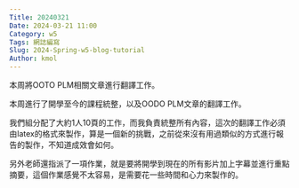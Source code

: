 ```yaml
---
Title: 20240321
Date: 2024-03-21 11:00
Category: w5
Tags: 網誌編寫
Slug: 2024-Spring-w5-blog-tutorial
Author: kmol
---
```


本周將OOTO PLM相關文章進行翻譯工作。

<!-- PELICAN_END_SUMMARY -->
  本周進行了開學至今的課程統整，以及OODO PLM文章的翻譯工作。
  
我們組分配了大約1人10頁的工作，而我負責統整所有內容，這次的翻譯工作必須由latex的格式來製作，算是一個新的挑戰，之前從來沒有用過類似的方式進行報告的製作，不知道成效會如何。

另外老師還指派了一項作業，就是要將開學到現在的所有影片加上字幕並進行重點摘要，這個作業感覺不太容易，是需要花一些時間和心力來製作的。